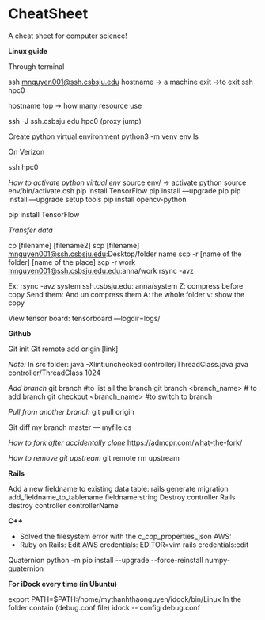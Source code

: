 # CheatSheet
A cheat sheet for computer science!

**Linux guide**

Through terminal 

ssh mnguyen001@ssh.csbsju.edu 
hostname -> a machine
exit  ->to exit 
ssh hpc0

hostname
top -> how many resource use 


ssh -J  ssh.csbsju.edu  hpc0 (proxy jump)

Create python virtual environment
python3 -m venv env
ls

On Verizon

ssh hpc0

_How to activate python virtual env_
source env/   -> activate python
source env/bin/activate.csh
pip install TensorFlow 
pip install —upgrade pip
pip install —upgrade setup tools
pip install opencv-python

pip install TensorFlow

_Transfer data_

cp [filename] [filename2]
scp [filename] mnguyen001@ssh.csbsju.edu:Desktop/folder name
scp -r [name of the folder] [name of the place]
scp -r work mnguyen001@ssh.csbsju.edu.edu:anna/work
rsync -avz 

Ex: rsync -avz system ssh.csbsju.edu: anna/system
Z: compress before copy
Send them:
And un compress them
A: the whole folder
v: show the copy 

View tensor board:
tensorboard —logdir=logs/


**Github**

Git init
Git remote add origin [link]


_Note:_
In src folder:
java -Xlint:unchecked controller/ThreadClass.java
java controller/ThreadClass 1024

_Add branch_
git branch #to list all the branch
git branch <branch_name> # to add branch 
git checkout <branch_name> #to switch to branch 

_Pull from another branch_
git pull origin <branch-name>

Git diff my branch master — myfile.cs

_How to fork after accidentally clone_
https://admcpr.com/what-the-fork/ 
	
_How to remove git upstream_
git remote rm upstream 
	
	
**Rails**

Add a new fieldname to existing data table:
rails generate migration add_fieldname_to_tablename fieldname:string
Destroy controller
Rails destroy controller controllerName 


**C++**
- Solved the filesystem error with the c_cpp_properties_json
AWS:
- Ruby on Rails:
	Edit AWS credentials: EDITOR=vim rails credentials:edit

Quaternion
python -m pip install --upgrade --force-reinstall numpy-quaternion 


**For iDock every time (in Ubuntu)**

export PATH=$PATH:/home/mythanhthaonguyen/idock/bin/Linux
In the folder contain (debug.conf file)
idock -- config debug.conf 

  

